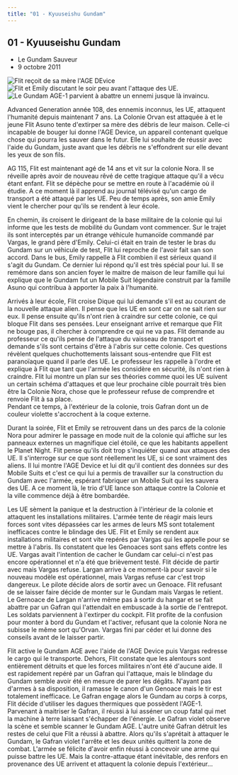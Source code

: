 ```yaml
---
title: "01 - Kyuuseishu Gundam"
---
```


01 - Kyuuseishu Gundam
----------------------

* Le Gundam Sauveur
* 9 octobre 2011


![Flit reçoit de sa mère l'AGE DEvice](/images/mini/images-stories-saga-gundamage-episodes-_tb_150x84_01-1.jpg)  ![Flit et Emily discutant le soir peu avant l'attaque des UE. ](/images/mini/images-stories-saga-gundamage-episodes-_tb_150x84_01-2.jpg) ![Le Gundam AGE-1 parvient à abattre un ennemi jusque là invaincu.](/images/mini/images-stories-saga-gundamage-episodes-_tb_150x84_01-3.jpg) 


Advanced Generation année 108, des ennemis inconnus, les UE, attaquent l'humanité depuis maintenant 7 ans. La Colonie Orvan est attaquée à et le jeune Flit Asuno tente d'extirper sa mère des débris de leur maison. Celle-ci incapable de bouger lui donne l'AGE Device, un appareil contenant quelque chose qui pourra les sauver dans le futur. Elle lui souhaite de réussir avec l'aide du Gundam, juste avant que les débris ne s'effondrent sur elle devant les yeux de son fils.


AG 115, Flit est maintenant agé de 14 ans et vit sur la colonie Nora. Il se réveille après avoir de nouveau rêvé de cette tragique attaque qu'il a vécu étant enfant. Flit se dépèche pour se mettre en route à l'académie où il étudie. A ce moment là il apprend au journal télévisé qu'un cargo de transport a été attaqué par les UE. Peu de temps après, son amie Emily vient le chercher pour qu'ils se rendent à leur école.


En chemin, ils croisent le dirigeant de la base militaire de la colonie qui lui informe que les tests de mobilité du Gundam vont commencer. Sur le trajet ils sont interceptés par un étrange véhicule humanoïde commandé par Vargas, le grand père d'Emily. Celui-ci était en train de tester le bras du Gundam sur un véhicule de test, Flit lui reproche de l'avoir fait san son accord. Dans le bus, Emily rappelle à Flit combien il est sérieux quand il s'agit du Gundam. Ce dernier lui répond qu'il est très spécial pour lui. Il se remémore dans son ancien foyer le maitre de maison de leur famille qui lui explique que le Gundam fut un Mobile Suit légendaire construit par la famille Asuno qui contribua à apporter la paix à l'humanité.


Arrivés à leur école, Flit croise Dique qui lui demande s'il est au courant de la nouvelle attaque alien. Il pense que les UE en sont car on ne sait rien sur eux. Il pense ensuite qu'ils n'ont rien à craindre sur cette colonie, ce qui bloque Flit dans ses pensées. Leur enseignant arrive et remarque que Flit ne bouge pas, il chercher à comprendre ce qui ne va pas. Flit demande au professeur ce qu'ils pense de l'attaque du vaisseau de transport et demande s'ils sont certains d'être à l'abris sur cette colonie. Ces questions révèlent quelques chuchottements laissant sous-entendre que Flit est paranoïaque quand il parle des UE. Le professeur les rappelle à l'ordre et explique à Flit que tant que l'armée les considère en sécurité, ils n'ont rien à craindre. Flit lui montre un plan sur ses théories comme quoi les UE suivent un certain schéma d'attaques et que leur prochaine cible pourrait très bien être la Colonie Nora, chose que le professeur refuse de comprendre et renvoie Flit à sa place.   
Pendant ce temps, à l'extérieur de la colonie, trois Gafran dont un de couleur violette s'accrochent à la coque externe.


Durant la soirée, Flit et Emily se retrouvent dans un des parcs de la colonie Nora pour admirer le passage en mode nuit de la colonie qui affiche sur les panneaux externes un magnifique ciel étoilé, ce que les habitants appellent le Planet Night. Flit pense qu'ils doit trop s'inquiéter quand aux attaques des UE. Il s'interroge sur ce que sont réellement les UE, si ce sont vraiment des aliens. Il lui montre l'AGE Device et lui dit qu'il contient des données sur des Mobile Suits et c'est ce qui lui a permis de travailler sur la construction du Gundam avec l'armée, espérant fabriquer un Mobile Suit qui les sauvera des UE. A ce moment là, le trio d'UE lance son attaque contre la Colonie et la ville commence déjà à être bombardée.


Les UE sèment la panique et la destruction à l'intérieur de la colonie et attaquent les installations militaires. L'armée tente de réagir mais leurs forces sont vites dépassées car les armes de leurs MS sont totalement inefficaces contre le blindage des UE. Flit et Emily se rendent aux installations militaires et sont vite repérés par Vargas qui les appelle pour se mettre à l'abris. Ils constatent que les Genoaces sont sans effets contre les UE. Vargas avait l'intention de cacher le Gundam car celui-ci n'est pas encore opérationnel et n'a été que brièvement testé. Flit décide de partir avec mais Vargas refuse. Largan arrive à ce moment-là pour savoir si le nouveau modèle est opérationnel, mais Vargas refuse car c'est trop dangereux. Le pilote décide alors de sortir avec un Genoace. Flit refusant de se laisser faire décide de monter sur le Gundam mais Vargas le retient. Le Gernoace de Largan n'arrive même pas à sortir du hangar et se fait abattre par un Gafran qui l'attendait en embuscade à la sortie de l'entrepot. Les soldats parviennent à l'extirper du cockpit. Flit profite de la confusion pour monter à bord du Gundam et l'activer, refusant que la colonie Nora ne subisse le même sort qu'Orvan. Vargas fini par céder et lui donne des conseils avant de le laisser partir.


Flit active le Gundam AGE avec l'aide de l'AGE Device puis Vargas redresse le cargo qui le transporte. Dehors, Flit constate que les alentours sont entièrement détruits et que les forces militaires n'ont été d'aucune aide. Il est rapidement repéré par un Gafran qui l'attaque, mais le blindage du Gundam semble avoir été en mesure de parer les dégâts. N'ayant pas d'armes à sa disposition, il ramasse le canon d'un Genoace mais le tir est totalement inefficace. Le Gafran engage alors le Gundam au corps à corps, Flit décide d'utiliser les dagues thermiques que possèdent l'AGE-1. Parvenant à maitriser le Gafran, il réussi à lui asséner un coup fatal qui met la machine à terre laissant s'échapper de l'énergie. Le Gafran violet observe la scène et semble scanner le Gundam AGE. L'autre unité Gafran détruit les restes de celui que Flit a réussi à abattre. Alors qu'ils s'aprétait à attaquer le Gundam, le Gafran violet l'arrête et les deux unités quittent la zone de combat. L'armée se félicite d'avoir enfin réussi à concevoir une arme qui puisse battre les UE. Mais la contre-attaque étant inévitable, des renfors en provenance des UE arrivent et attaquent la colonie depuis l'extérieur...


 

